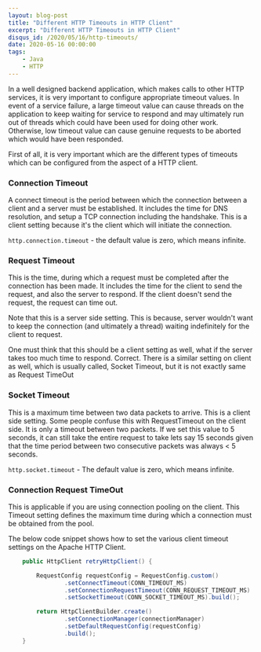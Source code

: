 ```yaml
---
layout: blog-post
title: "Different HTTP Timeouts in HTTP Client"
excerpt: "Different HTTP Timeouts in HTTP Client"
disqus_id: /2020/05/16/http-timeouts/
date: 2020-05-16 00:00:00
tags:
    - Java
    - HTTP
---
```


In a well designed backend application, which makes calls to other HTTP services, it is very important to configure appropriate timeout values. In event of a service failure, a large timeout value can cause threads on the application to keep waiting for service to respond and may ultimately run out of threads which could have been used for doing other work. Otherwise, low timeout value can cause genuine requests to be aborted which would have been responded.

First of all, it is very important which are the different types of timeouts which can be configured from the aspect of a HTTP client.

### Connection Timeout

A connect timeout is the period between which the connection between a client and a server must be established. It includes the time for DNS resolution, and setup a TCP connection including the handshake. This is a client setting because it's the client which will initiate the connection.

`http.connection.timeout` - the default value is zero, which means infinite.

### Request Timeout

This is the time, during which a request must be completed after the connection has been made. It includes the time for the client to send the request, and also the server to respond. If the client doesn't send the request, the request can time out.

Note that this is a server side setting. This is because, server wouldn't want to keep the connection (and ultimately a thread) waiting indefinitely for the client to request.

One must think that this should be a client setting as well, what if the server takes too much time to respond. Correct. There is a similar setting on client as well, which is usually called, Socket Timeout, but it is not exactly same as Request TimeOut

### Socket Timeout

This is a maximum time between two data packets to arrive. This is a client side setting. Some people confuse this with RequestTimeout on the client side. It is only a timeout between two packets. If we set this value to 5 seconds, it can still take the entire request to take lets say 15 seconds given that the time period between two consecutive packets was always < 5 seconds.

`http.socket.timeout` - The default value is zero, which means infinite.

### Connection Request TimeOut

This is applicable if you are using connection pooling on the client. This Timeout setting defines the maximum time during which a connection must be obtained from the pool.

The below code snippet shows how to set the various client timeout settings on the Apache HTTP Client.

```java
    public HttpClient retryHttpClient() {

        RequestConfig requestConfig = RequestConfig.custom()
                .setConnectTimeout(CONN_TIMEOUT_MS)
                .setConnectionRequestTimeout(CONN_REQUEST_TIMEOUT_MS)
                .setSocketTimeout(CONN_SOCKET_TIMEOUT_MS).build();

        return HttpClientBuilder.create()
                .setConnectionManager(connectionManager)
                .setDefaultRequestConfig(requestConfig)
                .build();
    }
```
